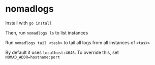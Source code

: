 # nomadlogs

Install with `go install`

Then, run `nomadlogs ls` to list instances

Run `nomadlogs tail <task>` to tail all logs from all instances of `<task>`

By default it uses `localhost:4646`.  To override this, set `NOMAD_ADDR=hostname:port`
